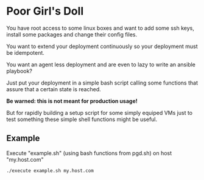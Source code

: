 # Poor Girl's Doll

You have root access to some linux boxes and want to add some ssh keys,
install some packages and change their config files.

You want to extend your deployment continuously so your deployment must
be idempotent.

You want an agent less deployment and are even to lazy to write
an ansible playbook?

Just put your deployment in a simple bash script calling some functions
that assure that a certain state is reached.


**Be warned: this is not meant for production usage!**

But for rapidly building a setup script for some simply equiped VMs just
to test something these simple shell functions might be useful.


## Example

Execute "example.sh" (using bash functions from pgd.sh) on host "my.host.com"

    ./execute example.sh my.host.com

